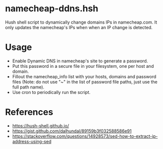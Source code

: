 # namecheap-ddns.hsh
Hush shell script to dynamically change domains IPs in namecheap.com. It only updates the namecheap's IPs when when an IP change is detected.

# Usage
- Enable Dynamic DNS in namecheap's site to generate a password.
- Put this password in a secure file in your filesystem, one per host and domain.
- Fillout the namecheap_info list with your hosts, domains and password files (Note: do not use "~" in the list of password file paths, just use the full path name).
- Use cron to periodically run the script.

# References
- https://hush-shell.github.io/
- https://gist.github.com/dalhundal/89159b3f032588586e91
- https://stackoverflow.com/questions/14928573/sed-how-to-extract-ip-address-using-sed
